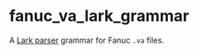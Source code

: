 # fanuc_va_lark_grammar

A [Lark parser](https://github.com/lark-parser/lark) grammar for Fanuc `.va` files.
